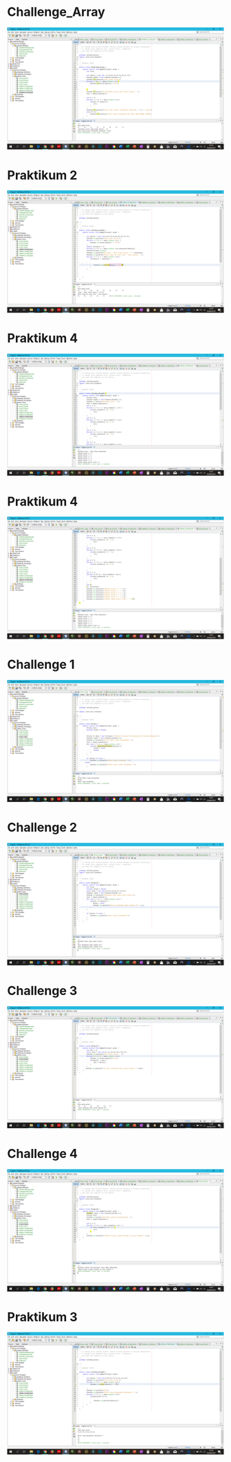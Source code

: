# Challenge_Array
![Alt Text](https://github.com/bayuswara/Challenge_Array/blob/master/Screenshot%20(30).png)
# Praktikum 2
![Alt Text](https://github.com/bayuswara/Challenge_Array/blob/master/Screenshot%20(34).png)
# Praktikum 4
![Alt Text](https://github.com/bayuswara/Challenge_Array/blob/master/Screenshot%20(35).png)
# Praktikum 4 
![Alt Text](https://github.com/bayuswara/Challenge_Array/blob/master/Screenshot%20(36).png) 
# Challenge 1
![Alt Text](https://github.com/bayuswara/Challenge_Array/blob/master/Screenshot%20(26).png)
# Challenge 2
![Alt Text](https://github.com/bayuswara/Challenge_Array/blob/master/Screenshot%20(27).png)
# Challenge 3
![Alt Text](https://github.com/bayuswara/Challenge_Array/blob/master/Screenshot%20(28).png)
# Challenge 4
![Alt Text](https://github.com/bayuswara/Challenge_Array/blob/master/Screenshot%20(29).png)
# Praktikum 3 
![Alt Text](https://github.com/bayuswara/Challenge_Array/blob/master/Screenshot%20(37).png)
